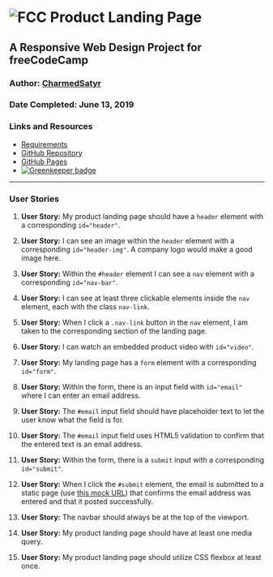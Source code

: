 # ![FCC](https://charmed.tech/fcc-32x32.png) Product Landing Page

## A Responsive Web Design Project for freeCodeCamp

### Author: [CharmedSatyr](https://github.com/CharmedSatyr)

### Date Completed: June 13, 2019

### Links and Resources

* [Requirements](https://learn.freecodecamp.org/responsive-web-design/responsive-web-design-projects/build-a-product-landing-page)
* [GitHub Repository](https://github.com/charmedsatyr-freecodecamp/product_landing_page)
* [GitHub Pages](https://charmedsatyr-freecodecamp.github.io/product_landing_page/)
* [![Greenkeeper badge](https://badges.greenkeeper.io/charmedsatyr-freecodecamp/product_landing_page.svg)](https://greenkeeper.io/)

---

### User Stories

1. **User Story:** My product landing page should have a `header` element with a corresponding `id="header"`.

1. **User Story:** I can see an image within the `header` element with a corresponding `id="header-img"`. A company logo would make a good image here.

1. **User Story:** Within the `#header` element I can see a `nav` element with a corresponding `id="nav-bar"`.

1. **User Story:** I can see at least three clickable elements inside the `nav` element, each with the class `nav-link`.

1. **User Story:** When I click a `.nav-link` button in the `nav` element, I am taken to the corresponding section of the landing page.

1. **User Story:** I can watch an embedded product video with `id="video"`.

1. **User Story:** My landing page has a `form` element with a corresponding `id="form"`.

1. **User Story:** Within the form, there is an input field with `id="email"` where I can enter an email address.

1. **User Story:** The `#email` input field should have placeholder text to let the user know what the field is for.

1. **User Story:** The `#email` input field uses HTML5 validation to confirm that the entered text is an email address.

1. **User Story:** Within the form, there is a `submit` input with a corresponding `id="submit"`.

1. **User Story:** When I click the `#submit` element, the email is submitted to a static page (use [this mock URL](https://www.freecodecamp.com/email-submit)) that confirms the email address was entered and that it posted successfully.

1. **User Story:** The navbar should always be at the top of the viewport.

1. **User Story:** My product landing page should have at least one media query.

1. **User Story:** My product landing page should utilize CSS flexbox at least once.
